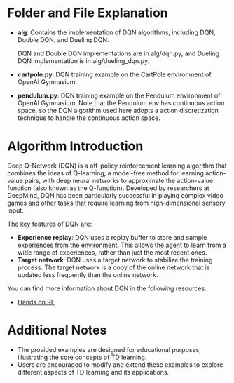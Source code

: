 # Folder and File Explanation

- **alg**: Contains the implementation of DQN algorithms, including DQN, Double DQN, and Dueling DQN.
    
    DQN and Double DQN implementations are in alg/dqn.py, and Dueling DQN implementation is in alg/dueling_dqn.py.
- **cartpole.py**: DQN training example on the CartPole environment of OpenAI Gymnasium.
- **pendulum.py**: DQN training example on the Pendulum environment of OpenAI Gymnasium. Note that the Pendulum env has continuous action space, so the DQN algorithm used here adopts a action discretization technique to handle the continuous action space.

# Algorithm Introduction

Deep Q-Network (DQN) is a off-policy reinforcement learning algorithm that combines the ideas of Q-learning, a model-free method for learning action-value pairs, with deep neural networks to approximate the action-value function (also known as the Q-function). Developed by researchers at DeepMind, DQN has been particularly successful in playing complex video games and other tasks that require learning from high-dimensional sensory input.

The key features of DQN are:

- **Experience replay**: DQN uses a replay buffer to store and sample experiences from the environment. This allows the agent to learn from a wide range of experiences, rather than just the most recent ones.
- **Target network**: DQN uses a target network to stabilize the training process. The target network is a copy of the online network that is updated less frequently than the online network.

You can find more information about DQN in the following resources:

- [Hands on RL](https://hrl.boyuai.com/chapter/2/dqn%E7%AE%97%E6%B3%95)

# Additional Notes

- The provided examples are designed for educational purposes, illustrating the core concepts of TD learning.
- Users are encouraged to modify and extend these examples to explore different aspects of TD learning and its applications.